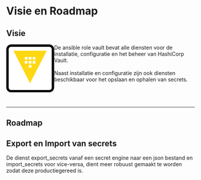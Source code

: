 # Visie en Roadmap

## Visie


<img src="media/icon_vault.png" align="left" height="128" width="128" />
De ansible role vault bevat alle diensten voor de installatie, configuratie en het beheer van HashiCorp Vault.<br/>
<br/>
Naast installatie en configuratie zijn ook diensten beschikbaar voor het opslaan en ophalen van secrets.<br/>
<br/>
<br/>
<br/>


***



## Roadmap



## Export en Import van secrets
De dienst export_secrets vanaf een secret engine naar een json bestand en import_secrets voor vice-versa, dient meer robuust gemaakt te worden zodat deze productiegereed is.<br/>
